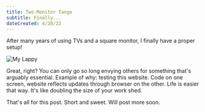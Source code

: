 ```yaml
---
title: Two-Monitor Tango
subtitle: Finally...
dateCreated: 4/20/22
---
```


After many years of using TVs and a square monitor, I finally have a proper setup!

![My Lappy](https://media.discordapp.net/attachments/726846170764410960/966357450435461230/20220420_111909.jpg?width=672&height=504)

Great, right? You can only go so long envying others for something that's arguably essential. Example of why: testing this website. Code on one screen, website reflects updates through browser on the other. Life is easier that way. It's like doubling the size of your work shed.

That's all for this post. Short and sweet. Will post more soon.